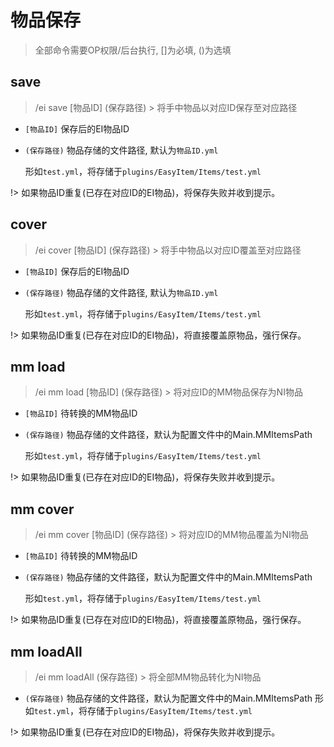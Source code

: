 # 物品保存

> 全部命令需要OP权限/后台执行, []为必填, ()为选填

## save

> /ei save [物品ID] (保存路径) > 将手中物品以对应ID保存至对应路径

* `[物品ID]` 保存后的EI物品ID
* `(保存路径)` 物品存储的文件路径, 默认为`物品ID.yml`

  形如`test.yml`，将存储于`plugins/EasyItem/Items/test.yml`

!> 如果物品ID重复(已存在对应ID的EI物品)，将保存失败并收到提示。

## cover

> /ei cover [物品ID] (保存路径) > 将手中物品以对应ID覆盖至对应路径

* `[物品ID]` 保存后的EI物品ID
* `(保存路径)` 物品存储的文件路径, 默认为`物品ID.yml`

  形如`test.yml`，将存储于`plugins/EasyItem/Items/test.yml`


!> 如果物品ID重复(已存在对应ID的EI物品)，将直接覆盖原物品，强行保存。

## mm load

> /ei mm load [物品ID] (保存路径) > 将对应ID的MM物品保存为NI物品

* `[物品ID]` 待转换的MM物品ID
* `(保存路径)` 物品存储的文件路径，默认为配置文件中的Main.MMItemsPath

  形如`test.yml`，将存储于`plugins/EasyItem/Items/test.yml`

!> 如果物品ID重复(已存在对应ID的EI物品)，将保存失败并收到提示。

## mm cover

> /ei mm cover [物品ID] (保存路径) > 将对应ID的MM物品覆盖为NI物品

* `[物品ID]` 待转换的MM物品ID
* `(保存路径)` 物品存储的文件路径，默认为配置文件中的Main.MMItemsPath

  形如`test.yml`，将存储于`plugins/EasyItem/Items/test.yml`

!> 如果物品ID重复(已存在对应ID的EI物品)，将直接覆盖原物品，强行保存。

## mm loadAll

> /ei mm loadAll (保存路径) > 将全部MM物品转化为NI物品

* `(保存路径)` 物品存储的文件路径，默认为配置文件中的Main.MMItemsPath
  形如`test.yml`，将存储于`plugins/EasyItem/Items/test.yml`

!> 如果物品ID重复(已存在对应ID的EI物品)，将保存失败并收到提示。

